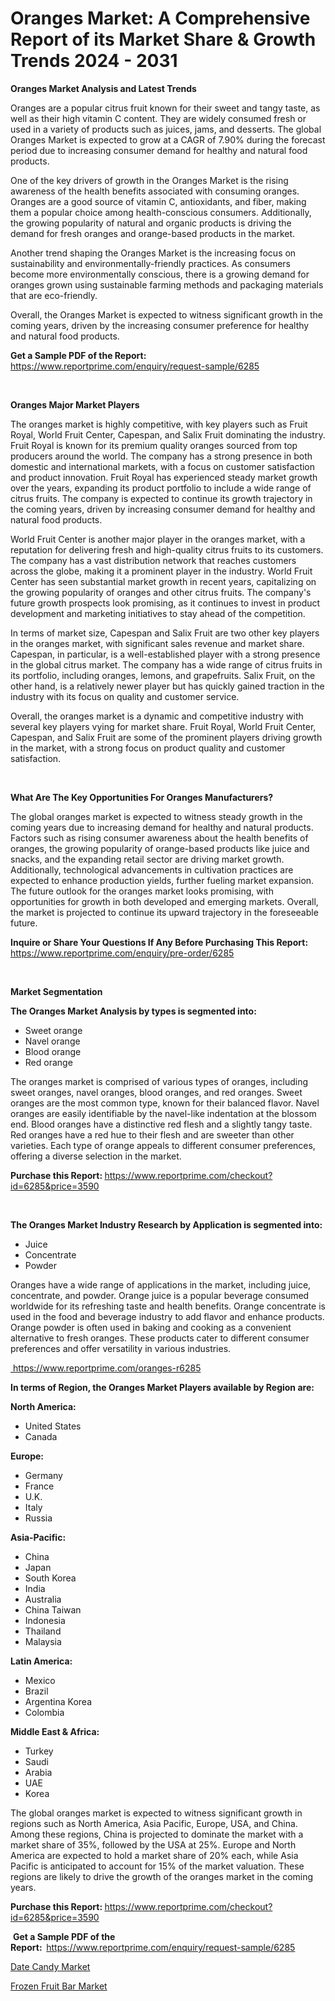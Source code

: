 <p><h1>Oranges Market: A Comprehensive Report of its Market Share & Growth Trends 2024 - 2031</h1></p><p><strong>Oranges Market Analysis and Latest Trends</strong></p>
<p><p>Oranges are a popular citrus fruit known for their sweet and tangy taste, as well as their high vitamin C content. They are widely consumed fresh or used in a variety of products such as juices, jams, and desserts. The global Oranges Market is expected to grow at a CAGR of 7.90% during the forecast period due to increasing consumer demand for healthy and natural food products.</p><p>One of the key drivers of growth in the Oranges Market is the rising awareness of the health benefits associated with consuming oranges. Oranges are a good source of vitamin C, antioxidants, and fiber, making them a popular choice among health-conscious consumers. Additionally, the growing popularity of natural and organic products is driving the demand for fresh oranges and orange-based products in the market.</p><p>Another trend shaping the Oranges Market is the increasing focus on sustainability and environmentally-friendly practices. As consumers become more environmentally conscious, there is a growing demand for oranges grown using sustainable farming methods and packaging materials that are eco-friendly.</p><p>Overall, the Oranges Market is expected to witness significant growth in the coming years, driven by the increasing consumer preference for healthy and natural food products.</p></p>
<p><strong>Get a Sample PDF of the Report:&nbsp;</strong> <a href="https://www.reportprime.com/enquiry/request-sample/6285">https://www.reportprime.com/enquiry/request-sample/6285</a></p>
<p>&nbsp;</p>
<p><strong>Oranges Major Market Players</strong></p>
<p><p>The oranges market is highly competitive, with key players such as Fruit Royal, World Fruit Center, Capespan, and Salix Fruit dominating the industry. Fruit Royal is known for its premium quality oranges sourced from top producers around the world. The company has a strong presence in both domestic and international markets, with a focus on customer satisfaction and product innovation. Fruit Royal has experienced steady market growth over the years, expanding its product portfolio to include a wide range of citrus fruits. The company is expected to continue its growth trajectory in the coming years, driven by increasing consumer demand for healthy and natural food products.</p><p>World Fruit Center is another major player in the oranges market, with a reputation for delivering fresh and high-quality citrus fruits to its customers. The company has a vast distribution network that reaches customers across the globe, making it a prominent player in the industry. World Fruit Center has seen substantial market growth in recent years, capitalizing on the growing popularity of oranges and other citrus fruits. The company's future growth prospects look promising, as it continues to invest in product development and marketing initiatives to stay ahead of the competition.</p><p>In terms of market size, Capespan and Salix Fruit are two other key players in the oranges market, with significant sales revenue and market share. Capespan, in particular, is a well-established player with a strong presence in the global citrus market. The company has a wide range of citrus fruits in its portfolio, including oranges, lemons, and grapefruits. Salix Fruit, on the other hand, is a relatively newer player but has quickly gained traction in the industry with its focus on quality and customer service.</p><p>Overall, the oranges market is a dynamic and competitive industry with several key players vying for market share. Fruit Royal, World Fruit Center, Capespan, and Salix Fruit are some of the prominent players driving growth in the market, with a strong focus on product quality and customer satisfaction.</p></p>
<p>&nbsp;</p>
<p><strong>What Are The Key Opportunities For Oranges Manufacturers?</strong></p>
<p><p>The global oranges market is expected to witness steady growth in the coming years due to increasing demand for healthy and natural products. Factors such as rising consumer awareness about the health benefits of oranges, the growing popularity of orange-based products like juice and snacks, and the expanding retail sector are driving market growth. Additionally, technological advancements in cultivation practices are expected to enhance production yields, further fueling market expansion. The future outlook for the oranges market looks promising, with opportunities for growth in both developed and emerging markets. Overall, the market is projected to continue its upward trajectory in the foreseeable future.</p></p>
<p><strong>Inquire or Share Your Questions If Any Before Purchasing This Report:</strong> <a href="https://www.reportprime.com/enquiry/pre-order/6285">https://www.reportprime.com/enquiry/pre-order/6285</a></p>
<p>&nbsp;</p>
<p><strong>Market Segmentation</strong></p>
<p><strong>The Oranges Market Analysis by types is segmented into:</strong></p>
<p><ul><li>Sweet orange</li><li>Navel orange</li><li>Blood orange</li><li>Red orange</li></ul></p>
<p><p>The oranges market is comprised of various types of oranges, including sweet oranges, navel oranges, blood oranges, and red oranges. Sweet oranges are the most common type, known for their balanced flavor. Navel oranges are easily identifiable by the navel-like indentation at the blossom end. Blood oranges have a distinctive red flesh and a slightly tangy taste. Red oranges have a red hue to their flesh and are sweeter than other varieties. Each type of orange appeals to different consumer preferences, offering a diverse selection in the market.</p></p>
<p><strong>Purchase this Report:&nbsp;</strong><a href="https://www.reportprime.com/checkout?id=6285&price=3590">https://www.reportprime.com/checkout?id=6285&price=3590</a></p>
<p>&nbsp;</p>
<p><strong>The Oranges Market Industry Research by Application is segmented into:</strong></p>
<p><ul><li>Juice</li><li>Concentrate</li><li>Powder</li></ul></p>
<p><p>Oranges have a wide range of applications in the market, including juice, concentrate, and powder. Orange juice is a popular beverage consumed worldwide for its refreshing taste and health benefits. Orange concentrate is used in the food and beverage industry to add flavor and enhance products. Orange powder is often used in baking and cooking as a convenient alternative to fresh oranges. These products cater to different consumer preferences and offer versatility in various industries.</p></p>
<p><a href="https://www.reportprime.com/oranges-r6285">&nbsp;https://www.reportprime.com/oranges-r6285</a></p>
<p><strong>In terms of Region, the Oranges Market Players available by Region are:</strong></p>
<p>
    <p> <strong> North America: </strong>
        <ul>
            <li>United States</li>
            <li>Canada</li>
        </ul>
        </p> 
    <p> <strong> Europe: </strong>
        <ul>
            <li>Germany</li>
            <li>France</li>
            <li>U.K.</li>
            <li>Italy</li>
            <li>Russia</li>
        </ul>
        </p> 
    <p> <strong> Asia-Pacific: </strong>
        <ul>
            <li>China</li>
            <li>Japan</li>
            <li>South Korea</li>
            <li>India</li>
            <li>Australia</li>
            <li>China Taiwan</li>
            <li>Indonesia</li>
            <li>Thailand</li>
            <li>Malaysia</li>
        </ul>
        </p> 
    <p> <strong> Latin America: </strong>
        <ul>
            <li>Mexico</li>
            <li>Brazil</li>
            <li>Argentina Korea</li>
            <li>Colombia</li>
        </ul>
        </p> 
    <p> <strong> Middle East & Africa: </strong>
        <ul>
            <li>Turkey</li>
            <li>Saudi</li>
            <li>Arabia</li>
            <li>UAE</li>
            <li>Korea</li>
        </ul>
    </p>
    </p>
<p><p>The global oranges market is expected to witness significant growth in regions such as North America, Asia Pacific, Europe, USA, and China. Among these regions, China is projected to dominate the market with a market share of 35%, followed by the USA at 25%. Europe and North America are expected to hold a market share of 20% each, while Asia Pacific is anticipated to account for 15% of the market valuation. These regions are likely to drive the growth of the oranges market in the coming years.</p></p>
<p><strong>Purchase this Report: </strong><a href="https://www.reportprime.com/checkout?id=6285&price=3590">https://www.reportprime.com/checkout?id=6285&price=3590</a></p>
<p>&nbsp;<strong>Get a Sample PDF of the Report:&nbsp;&nbsp;</strong><a href="https://www.reportprime.com/enquiry/request-sample/6285">https://www.reportprime.com/enquiry/request-sample/6285</a></p>
<p><strong></strong></p>
<p><p><a href="https://github.com/mdhefjumiah/Market-Research-Report-List-2/blob/main/date-candy-market.md">Date Candy Market</a></p><p><a href="https://github.com/wrwgzwbr35/Market-Research-Report-List-2/blob/main/frozen-fruit-bar-market.md">Frozen Fruit Bar Market</a></p></p>
